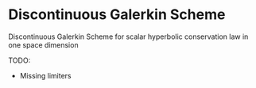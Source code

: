 # Discontinuous Galerkin Scheme
Discontinuous Galerkin Scheme for scalar hyperbolic conservation law in one space dimension

TODO:
- Missing limiters

